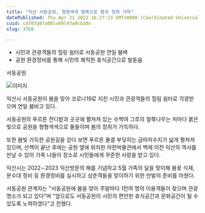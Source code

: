 ```yaml
---
title: "익산 서동공원, 형형색색 철쭉으로 봄의 정취 가득"
datePublished: Thu Apr 21 2022 16:27:23 GMT+0000 (Coordinated Universal Time)
cuid: cm703q97a001v09l47w9cb10n
slug: 3768

---
```



- 시민과 관광객들의 힐링 쉼터로 서동공원 연일 붐벼
- 공원 환경정비를 통해 시민의 쾌적한 휴식공간으로 발돋움

서동공원

![이미지](https://cdn.hashnode.com/res/hashnode/image/upload/v1739255348689/b3ee4bcf-536d-43cd-9774-edc7c7d1a2f9.jpeg)

익산시 서동공원이 봄을 맞아 코로나19로 지친 시민과 관광객들의 힐림 쉼터로 각광받으며 연일 붐비고 있다.

서동공원의 푸르른 잔디밭과 곳곳에 펼쳐져 있는 수백여 그루의 철쭉나무는 저마다 붉은 빛으로 공원을 형형색색으로 물들이며 봄의 정취가 가득하다.

또한 봄빛 가득한 공원길을 걷다 보면 푸르른 물결 부딪히는 금마저수지가 넓게 펼쳐져 있으며, 산책이 끝난 후에는 공원 옆에 위치한 마한박물관에서 백제 이전 익산의 역사를 만날 수 있어 가족 나들이 장소로 시민들에게 꾸준한 사랑을 받고 있다.

익산시는 2022∼2023 익산방문의 해를 기념하고 5월 가족의 달을 맞이해 봄꽃 식재, 분수대 정비 등 환경정비를 실시하고 상춘객들을 맞이하기 위한 만발의 준비를 마쳤다.

서동공원 관계자는 "서동공원에 봄을 맞아 주말마다 1천여 명의 이용객들이 찾으며 관광명소가 되고 있다"며 "앞으로도 서동공원이 시민의 편안한 휴식공간과 문화공간이 될 수 있도록 노력하겠다"고 전했다.
